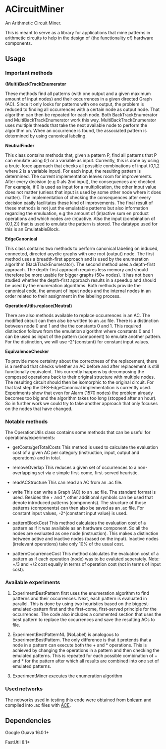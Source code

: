 # ACircuitMiner
An Arithmetic Circuit Miner.

This is meant to serve as a library for applications that mine patterns in arithmetic circuits to help in the design of (the functionality of) hardware components.

## Usage

### Important methods

**(Multi)BackTrackEnumerator**

These methods find all patterns (with one output and a given maximum amount of input nodes) and their occurrences in a given directed Graph (AC).
Since it only looks for patterns with one output, the problem is reduced to finding all occurrences with a certain node as output node.
That algorithm can then be repeated for each node. Both BackTrackEnumerator and MultiBackTrackEnumerator work this way. MultiBackTrackEnumerator uses multiple threads
that take the next available node to perform the algorithm on. When an occurrence is found, the associated pattern is determined by using canonical labeling.


**NeutralFinder**

This class contains methods that, given a pattern P, find all patterns that P can emulate using 0,1 or a variable as input.
Currently, this is done by using a brute-force approach that checks all possible combinations of input (0,1,2 where 2 is a variable input).
For each input, the resulting pattern is determined. The current implementation leaves room for improvements. After every decision (e.g 0 als 2nd input),
the consequences are checked. For example, if 0 is used as input for a multiplication, the other input value does not matter (unless that input 
is used by some other node where it does matter). The implementation of checking the consequences after every decision easily facilitates these kind of improvements.
The final result of these methods is not just the emulatable patterns but also information regarding the emuluation, e.g the amount of (in)active sum en product operations 
and which nodes are (in)active. Also the input (combination of {0,1,2}) that is used to emulate the pattern is stored. The datatype used for this is an EmulatableBlock.


**EdgeCanonical**

This class contains two methods to perform canonical labeling on induced, connected, directed acyclic graphs with one root (output) node.
The first method uses a breadth-first approach and is used by the enumeration algorithm (BackTrackEnumerator). The second method uses a depth-first approach.
The depth-first approach requires less memory and should therefore be more usable for bigger graphs (50+ nodes). It has not been studied whether the depth-first
approach results in a speedup and should be used by the enumeration algorithms. Both methods provide the canonical code, the amount of input nodes and the internal
nodes in an order related to their assignment in the labeling process.


**OperationUtils.replace(Neutral)**

There are also methods available to replace occurrences in an AC. The modified circuit can then also be written to an .ac file.
There is a distinction between node 0 and 1 and the the constants 0 and 1. This required distinction follows from the emulation algorithm
where constants 0 and 1 can be used as input of the pattern (component) to emulate another pattern. For the distinction, we will use -2^{constant} for constant input values.


**EquivalenceChecker**

To provide more certainty about the correctness of the replacement, there is a method that checks whether an AC before and after replacement is still functionally equivalent.
This currently happens by decomposing the composed operations back to their original structure with multiple nodes. The resulting circuit should then be isomorphic to the original 
circuit. For that last step the DFS-EdgeCanonical implementation is currently used. Experiments show that even for Alarm (1570 nodes) the problem already becomes too big and 
the algorithm takes too long (stopped after an hour). So in further work we could try to take another approach that only focuses on the nodes that have changed.

### Notable methods

The OperationUtils class contains some methods that can be useful for operations/experiments:

* getCosts/getTotalCosts This method is used to calculate the evaluation cost of a given AC per category (instruction, input, output and operations) and in total.

* removeOverlap This reduces a given set of occurrences to a non-overlapping set via e simple first-come, first-served heuristic.

* readACStructure This can read an AC from an .ac file.

* write This can write a Graph (AC) to an .ac file. The standard format is used. Besides the + and *, other additional symbols can be used that denote introduced patterns (components).
The structure of those patterns (components) can then also be saved as an .ac file. For constant input values, -2^{constant input value} is used.
 
* patternBlockCost This method calculates the evaluation cost of a pattern as if it was available as an hardware component. So all the nodes are evaluated as one node (instruction).
This makes a distinction between active and inactive nodes (based on the input). Inactive nodes (irrelevant operations) take only 10% of the usual cost.

* patternOccurrenceCost This method calculates the evaluation cost of a pattern as if each operation (node) was to be evaluted seperately. Note: +/3 and +/2 cost equally in
terms of operation cost (not in terms of input cost).

### Available experiments

1. ExperimentBestPattern first uses the enumeration algorithm to find patterns and their occurrences.
Next, each pattern is evaluated in parallel. This is done by using two heuristics based on the biggest-emulated-pattern first 
and the first-come, first-served principle for the occurrences. The code also includes a commented section that uses the best 
pattern to replace the occurrences and save the resulting ACs to file.

2. ExperimentBestPatternNL (NoLabel) is analogous to ExperimentBestPattern. The only difference is that it pretends that a node 
in a pattern can execute both the + and * operations. This is achieved by changing the operations in a pattern and then checking the emulated patterns. 
This is repeated for each possible combination of  + and * for the pattern after which all results are combined into one set of emulated patterns.

3. ExperimentMiner executes the enumeration algorithm

### Used networks

The networks used in testing this code were obtained from [bnlearn](http://www.bnlearn.com/bnrepository/) and compiled into .ac files with [ACE](http://reasoning.cs.ucla.edu/ace/).

## Dependencies
Google Guava 16.0.1+

FastUtil 8.1+
